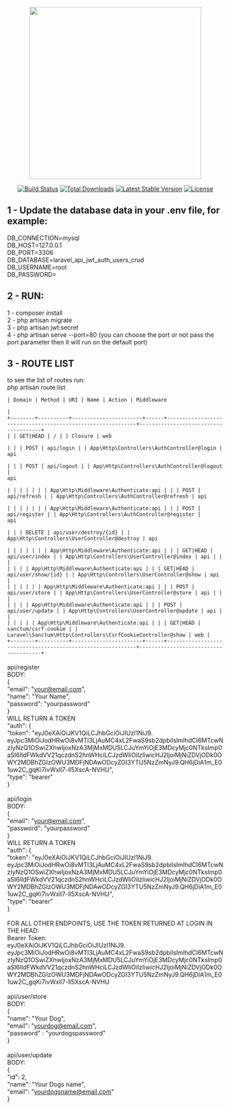 <p align="center"><a href="https://laravel.com" target="_blank"><img src="https://raw.githubusercontent.com/laravel/art/master/logo-lockup/5%20SVG/2%20CMYK/1%20Full%20Color/laravel-logolockup-cmyk-red.svg" width="400"></a></p>

<p align="center">
<a href="https://travis-ci.org/laravel/framework"><img src="https://travis-ci.org/laravel/framework.svg" alt="Build Status"></a>
<a href="https://packagist.org/packages/laravel/framework"><img src="https://img.shields.io/packagist/dt/laravel/framework" alt="Total Downloads"></a>
<a href="https://packagist.org/packages/laravel/framework"><img src="https://img.shields.io/packagist/v/laravel/framework" alt="Latest Stable Version"></a>
<a href="https://packagist.org/packages/laravel/framework"><img src="https://img.shields.io/packagist/l/laravel/framework" alt="License"></a>
</p>

## 1 - Update the database data in your .env file, for example:

DB_CONNECTION=mysql<BR>
DB_HOST=127.0.0.1<BR>
DB_PORT=3306<BR>
DB_DATABASE=laravel_api_jwt_auth_users_crud<BR>
DB_USERNAME=root<BR>
DB_PASSWORD=<BR>

## 2 - RUN:
1 - composer install<BR>
2 - php artisan migrate<BR>
3 - php artisan jwt:secret<BR>
4 - php artisan serve --port=80 (you can choose the port or not pass the port parameter then it will run on the default port)<BR>

## 3 - ROUTE LIST
to see the list of routes run:<BR>
php artisan route:list<BR>
<code>
| Domain | Method   | URI                   | Name | Action                                                     | Middleware            
               |
+--------+----------+-----------------------+------+------------------------------------------------------------+--------------------------------------+
|        | GET|HEAD | /                     |      | Closure                                                    | web                   
               |
|        | POST     | api/login             |      | App\Http\Controllers\AuthController@login                  | api                   
               |
|        | POST     | api/logout            |      | App\Http\Controllers\AuthController@logout                 | api                   
               |
|        |          |                       |      |                                                            | App\Http\Middleware\Authenticate:api |
|        | POST     | api/refresh           |      | App\Http\Controllers\AuthController@refresh                | api                   
               |
|        |          |                       |      |                                                            | App\Http\Middleware\Authenticate:api |
|        | POST     | api/register          |      | App\Http\Controllers\AuthController@register               | api                   
               |
|        | DELETE   | api/user/destroy/{id} |      | App\Http\Controllers\UserController@destroy                | api                   
               |
|        |          |                       |      |                                                            | App\Http\Middleware\Authenticate:api |
|        | GET|HEAD | api/user/index        |      | App\Http\Controllers\UserController@index                  | api                                  |
|        |          |                       |      |                                                            | App\Http\Middleware\Authenticate:api |
|        | GET|HEAD | api/user/show/{id}    |      | App\Http\Controllers\UserController@show                   | api                                  |
|        |          |                       |      |                                                            | App\Http\Middleware\Authenticate:api |
|        | POST     | api/user/store        |      | App\Http\Controllers\UserController@store                  | api                                  |
|        |          |                       |      |                                                            | App\Http\Middleware\Authenticate:api |
|        | POST     | api/user/update       |      | App\Http\Controllers\UserController@update                 | api                                  |
|        |          |                       |      |                                                            | App\Http\Middleware\Authenticate:api |
|        | GET|HEAD | sanctum/csrf-cookie   |      | Laravel\Sanctum\Http\Controllers\CsrfCookieController@show | web                                  |
+--------+----------+-----------------------+------+------------------------------------------------------------+--------------------------------------+
</code>
<BR>
api/register<BR>
BODY:<BR>
{<BR>
	"email": "your@email.com",<BR>
	"name": "Your Name",<BR>
	"password": "yourpassword"<BR>
}<BR>
WILL RETURN A TOKEN<BR>
"auth": {<BR>
		"token": "eyJ0eXAiOiJKV1QiLCJhbGciOiJIUzI1NiJ9.<BR>eyJpc3MiOiJodHRwOi8vMTI3LjAuMC4xL2FwaS9sb2dpbiIsImlhdCI6MTcwNzIyNzQ1OSwiZXhwIjoxNzA3MjMxMDU5LCJuYmYiOjE3MDcyMjc0NTksImp0aSI6IldFWkdVV21qczdnS2hnWHciLCJzdWIiOiIzIiwicHJ2IjoiMjNiZDVjODk0OWY2MDBhZGIzOWU3MDFjNDAwODcyZGI3YTU5NzZmNyJ9.QH6jDiA1m_E01uw2C_gqKi7ivWxll7-ll5XscA-NVHU",<BR>
		"type": "bearer"<BR>
	}<BR>
<BR>
api/login<BR>
BODY:<BR>
{<BR>
	"email": "your@email.com",<BR>
	"password": "yourpassword"<BR>
}<BR>
WILL RETURN A TOKEN<BR>
"auth": {<BR>
		"token": "eyJ0eXAiOiJKV1QiLCJhbGciOiJIUzI1NiJ9.<BR>eyJpc3MiOiJodHRwOi8vMTI3LjAuMC4xL2FwaS9sb2dpbiIsImlhdCI6MTcwNzIyNzQ1OSwiZXhwIjoxNzA3MjMxMDU5LCJuYmYiOjE3MDcyMjc0NTksImp0aSI6IldFWkdVV21qczdnS2hnWHciLCJzdWIiOiIzIiwicHJ2IjoiMjNiZDVjODk0OWY2MDBhZGIzOWU3MDFjNDAwODcyZGI3YTU5NzZmNyJ9.QH6jDiA1m_E01uw2C_gqKi7ivWxll7-ll5XscA-NVHU",<BR>
		"type": "bearer"<BR>
	}<BR>
<BR>
FOR ALL OTHER ENDPOINTS, USE THE TOKEN RETURNED AT LOGIN IN THE HEAD:<BR>
Bearer Token:<BR>
eyJ0eXAiOiJKV1QiLCJhbGciOiJIUzI1NiJ9.<BR>eyJpc3MiOiJodHRwOi8vMTI3LjAuMC4xL2FwaS9sb2dpbiIsImlhdCI6MTcwNzIyNzQ1OSwiZXhwIjoxNzA3MjMxMDU5LCJuYmYiOjE3MDcyMjc0NTksImp0aSI6IldFWkdVV21qczdnS2hnWHciLCJzdWIiOiIzIiwicHJ2IjoiMjNiZDVjODk0OWY2MDBhZGIzOWU3MDFjNDAwODcyZGI3YTU5NzZmNyJ9.QH6jDiA1m_E01uw2C_gqKi7ivWxll7-ll5XscA-NVHU<BR>
<BR>
api/user/store<BR>
BODY:<BR>
{<BR>
	"name": "Your Dog",<BR>
	"email": "yourdog@email.com",<BR>
	"password" : "yourdogspassword"<BR>
}<BR>
<BR>
api/user/update<BR>
BODY:<BR>
{<BR>
	"id": 2,<BR>
	"name": "Your Dogs name",<BR>
	"email": "yourdogsname@email.com"<BR>
}
